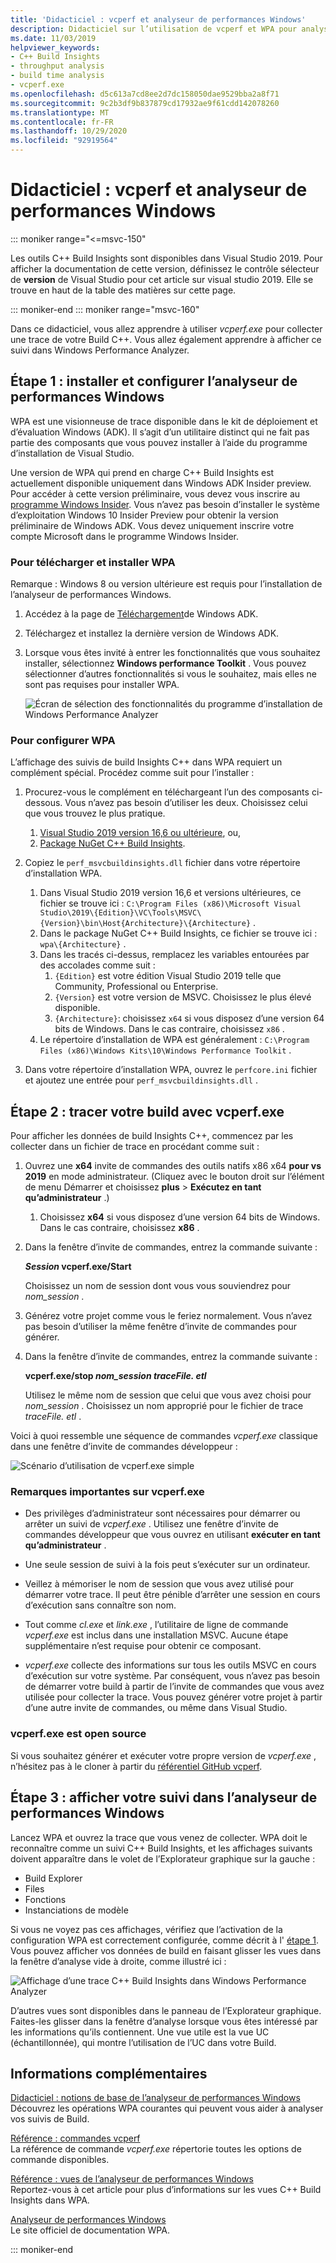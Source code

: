 ```yaml
---
title: 'Didacticiel : vcperf et analyseur de performances Windows'
description: Didacticiel sur l’utilisation de vcperf et WPA pour analyser les traces de build C++.
ms.date: 11/03/2019
helpviewer_keywords:
- C++ Build Insights
- throughput analysis
- build time analysis
- vcperf.exe
ms.openlocfilehash: d5c613a7cd8ee2d7dc158050dae9529bba2a8f71
ms.sourcegitcommit: 9c2b3df9b837879cd17932ae9f61cdd142078260
ms.translationtype: MT
ms.contentlocale: fr-FR
ms.lasthandoff: 10/29/2020
ms.locfileid: "92919564"
---
```

# <a name="tutorial-vcperf-and-windows-performance-analyzer"></a>Didacticiel : vcperf et analyseur de performances Windows

::: moniker range="<=msvc-150"

Les outils C++ Build Insights sont disponibles dans Visual Studio 2019. Pour afficher la documentation de cette version, définissez le contrôle sélecteur de **version** de Visual Studio pour cet article sur visual studio 2019. Elle se trouve en haut de la table des matières sur cette page.

::: moniker-end
::: moniker range="msvc-160"

Dans ce didacticiel, vous allez apprendre à utiliser *vcperf.exe* pour collecter une trace de votre Build C++. Vous allez également apprendre à afficher ce suivi dans Windows Performance Analyzer.

## <a name="step-1-install-and-configure-windows-performance-analyzer"></a>Étape 1 : installer et configurer l’analyseur de performances Windows

WPA est une visionneuse de trace disponible dans le kit de déploiement et d’évaluation Windows (ADK). Il s’agit d’un utilitaire distinct qui ne fait pas partie des composants que vous pouvez installer à l’aide du programme d’installation de Visual Studio.

Une version de WPA qui prend en charge C++ Build Insights est actuellement disponible uniquement dans Windows ADK Insider preview. Pour accéder à cette version préliminaire, vous devez vous inscrire au [programme Windows Insider](https://insider.windows.com). Vous n’avez pas besoin d’installer le système d’exploitation Windows 10 Insider Preview pour obtenir la version préliminaire de Windows ADK. Vous devez uniquement inscrire votre compte Microsoft dans le programme Windows Insider.

### <a name="to-download-and-install-wpa"></a>Pour télécharger et installer WPA

Remarque : Windows 8 ou version ultérieure est requis pour l’installation de l’analyseur de performances Windows.

1. Accédez à la page de [Téléchargement](/windows-hardware/get-started/adk-install)de Windows ADK.

1. Téléchargez et installez la dernière version de Windows ADK.

1. Lorsque vous êtes invité à entrer les fonctionnalités que vous souhaitez installer, sélectionnez **Windows performance Toolkit** . Vous pouvez sélectionner d’autres fonctionnalités si vous le souhaitez, mais elles ne sont pas requises pour installer WPA.

   ![Écran de sélection des fonctionnalités du programme d’installation de Windows Performance Analyzer](media/wpa-installation.png)

### <a name="to-configure-wpa"></a><a name="configuration-steps"></a> Pour configurer WPA

L’affichage des suivis de build Insights C++ dans WPA requiert un complément spécial. Procédez comme suit pour l’installer :

1. Procurez-vous le complément en téléchargeant l’un des composants ci-dessous. Vous n’avez pas besoin d’utiliser les deux. Choisissez celui que vous trouvez le plus pratique.
    1. [Visual Studio 2019 version 16,6 ou ultérieure](https://visualstudio.microsoft.com/downloads/), ou,
    1. [Package NuGet C++ Build Insights](https://www.nuget.org/packages/Microsoft.Cpp.BuildInsights/).

1. Copiez le `perf_msvcbuildinsights.dll` fichier dans votre répertoire d’installation WPA.
    1. Dans Visual Studio 2019 version 16,6 et versions ultérieures, ce fichier se trouve ici : `C:\Program Files (x86)\Microsoft Visual Studio\2019\{Edition}\VC\Tools\MSVC\{Version}\bin\Host{Architecture}\{Architecture}` .
    1. Dans le package NuGet C++ Build Insights, ce fichier se trouve ici : `wpa\{Architecture}` .
    1. Dans les tracés ci-dessus, remplacez les variables entourées par des accolades comme suit :
        1. `{Edition}` est votre édition Visual Studio 2019 telle que Community, Professional ou Enterprise.
        1. `{Version}` est votre version de MSVC. Choisissez le plus élevé disponible.
        1. `{Architecture}`: choisissez `x64` si vous disposez d’une version 64 bits de Windows. Dans le cas contraire, choisissez `x86` .
    1. Le répertoire d’installation de WPA est généralement : `C:\Program Files (x86)\Windows Kits\10\Windows Performance Toolkit` .

1. Dans votre répertoire d’installation WPA, ouvrez le `perfcore.ini` fichier et ajoutez une entrée pour `perf_msvcbuildinsights.dll` .

## <a name="step-2-trace-your-build-with-vcperfexe"></a>Étape 2 : tracer votre build avec vcperf.exe

Pour afficher les données de build Insights C++, commencez par les collecter dans un fichier de trace en procédant comme suit :

1. Ouvrez une **x64** invite de commandes des outils natifs x86 x64 **pour vs 2019** en mode administrateur. (Cliquez avec le bouton droit sur l’élément de menu Démarrer et choisissez **plus**  >  **Exécutez en tant qu’administrateur** .)
    1. Choisissez **x64** si vous disposez d’une version 64 bits de Windows. Dans le cas contraire, choisissez **x86** .

1. Dans la fenêtre d’invite de commandes, entrez la commande suivante :

   **_Session_ vcperf.exe/Start**

   Choisissez un nom de session dont vous vous souviendrez pour *nom_session* .

1. Générez votre projet comme vous le feriez normalement. Vous n’avez pas besoin d’utiliser la même fenêtre d’invite de commandes pour générer.

1. Dans la fenêtre d’invite de commandes, entrez la commande suivante :

   **vcperf.exe/stop _nom_session_ _traceFile. etl_**

   Utilisez le même nom de session que celui que vous avez choisi pour *nom_session* . Choisissez un nom approprié pour le fichier de trace *traceFile. etl* .

Voici à quoi ressemble une séquence de commandes *vcperf.exe* classique dans une fenêtre d’invite de commandes développeur :

![Scénario d’utilisation de vcperf.exe simple](media/vcperf-simple-usage.png)

### <a name="important-notes-about-vcperfexe"></a>Remarques importantes sur vcperf.exe

- Des privilèges d’administrateur sont nécessaires pour démarrer ou arrêter un suivi de *vcperf.exe* . Utilisez une fenêtre d’invite de commandes développeur que vous ouvrez en utilisant **exécuter en tant qu’administrateur** .

- Une seule session de suivi à la fois peut s’exécuter sur un ordinateur.

- Veillez à mémoriser le nom de session que vous avez utilisé pour démarrer votre trace. Il peut être pénible d’arrêter une session en cours d’exécution sans connaître son nom.

- Tout comme *cl.exe* et *link.exe* , l’utilitaire de ligne de commande *vcperf.exe* est inclus dans une installation MSVC. Aucune étape supplémentaire n’est requise pour obtenir ce composant.

- *vcperf.exe* collecte des informations sur tous les outils MSVC en cours d’exécution sur votre système. Par conséquent, vous n’avez pas besoin de démarrer votre build à partir de l’invite de commandes que vous avez utilisée pour collecter la trace. Vous pouvez générer votre projet à partir d’une autre invite de commandes, ou même dans Visual Studio.

### <a name="vcperfexe-is-open-source"></a>vcperf.exe est open source

Si vous souhaitez générer et exécuter votre propre version de *vcperf.exe* , n’hésitez pas à le cloner à partir du [référentiel GitHub vcperf](https://github.com/microsoft/vcperf).

## <a name="step-3-view-your-trace-in-windows-performance-analyzer"></a>Étape 3 : afficher votre suivi dans l’analyseur de performances Windows

Lancez WPA et ouvrez la trace que vous venez de collecter. WPA doit le reconnaître comme un suivi C++ Build Insights, et les affichages suivants doivent apparaître dans le volet de l’Explorateur graphique sur la gauche :

- Build Explorer
- Files
- Fonctions
- Instanciations de modèle

Si vous ne voyez pas ces affichages, vérifiez que l’activation de la configuration WPA est correctement configurée, comme décrit à l' [étape 1](#configuration-steps). Vous pouvez afficher vos données de build en faisant glisser les vues dans la fenêtre d’analyse vide à droite, comme illustré ici :

![Affichage d’une trace C++ Build Insights dans Windows Performance Analyzer](media/wpa-viewing-trace.gif)

D’autres vues sont disponibles dans le panneau de l’Explorateur graphique. Faites-les glisser dans la fenêtre d’analyse lorsque vous êtes intéressé par les informations qu’ils contiennent. Une vue utile est la vue UC (échantillonnée), qui montre l’utilisation de l’UC dans votre Build.

## <a name="more-information"></a>Informations complémentaires

[Didacticiel : notions de base de l’analyseur de performances Windows](wpa-basics.md)\
Découvrez les opérations WPA courantes qui peuvent vous aider à analyser vos suivis de Build.

[Référence : commandes vcperf](../reference/vcperf-commands.md)\
La référence de commande *vcperf.exe* répertorie toutes les options de commande disponibles.

[Référence : vues de l’analyseur de performances Windows](../reference/wpa-views.md)\
Reportez-vous à cet article pour plus d’informations sur les vues C++ Build Insights dans WPA.

[Analyseur de performances Windows](/windows-hardware/test/wpt/windows-performance-analyzer)\
Le site officiel de documentation WPA.

::: moniker-end
